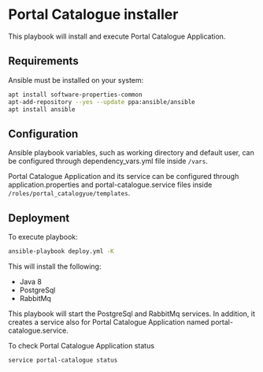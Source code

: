 # Portal Catalogue installer

This playbook will install and execute Portal Catalogue Application.

## Requirements

Ansible must be installed on your system:

```sh
apt install software-properties-common
apt-add-repository --yes --update ppa:ansible/ansible
apt install ansible
```

## Configuration

Ansible playbook variables, such as working directory and default user, can be configured through dependency_vars.yml file inside `/vars`.

Portal Catalogue Application and its service can be configured through application.properties and portal-catalogue.service files inside `/roles/portal_catalogyue/templates`.

## Deployment 

To execute playbook:

```sh
ansible-playbook deploy.yml -K
```

This will install the following:
- Java 8
- PostgreSql
- RabbitMq

This playbook will start the PostgreSql and RabbitMq services. In addition, it creates a service also for Portal Catalogue Application named portal-catalogue.service.

To check Portal Catalogue Application status

```sh
service portal-catalogue status
```